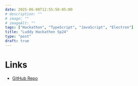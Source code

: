 ```yaml
---
date: 2025-06-08T12:55:58-05:00
# description: ""
# image: "" 
# imageAlt: ""
tags: ["Hackathon", "TypeScript", "JavaScript", "Electron"]
title: "Luddy Hackathon Sp24"
type: "post"
draft: true
---
```


# Links

- [GitHub Repo](https://github.com/ArchBTW-LuddyHackathonTeam/LuddyHackathonSP24/)
